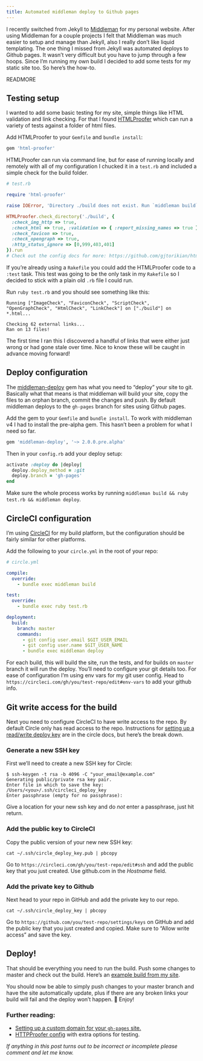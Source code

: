 ```yaml
---
title: Automated middleman deploy to Github pages
---
```


I recently switched from Jekyll to [Middleman](https://middlemanapp.com/) for my personal website. After using Middleman for a couple projects I felt that Middleman was much easier to setup and manage than Jekyll, also I really don’t like liquid templating. The one thing I missed from Jekyll was automated deploys to Github pages. It wasn’t very difficult but you have to jump through a few hoops. Since I’m running my own build I decided to add some tests for my static site too. So here’s the how-to.

READMORE

## Testing setup

I wanted to add some basic testing for my site, simple things like HTML validation and link checking. For that I found [HTMLProofer](https://github.com/gjtorikian/html-proofer) which can run a variety of tests against a folder of html files.

Add HTMLProofer to your `Gemfile` and `bundle install`:

```ruby
gem 'html-proofer'
```

HTMLProofer can run via command line, but for ease of running locally and remotely with all of my configuration I chucked it in a `test.rb` and included a simple check for the build folder.

```ruby
# test.rb

require 'html-proofer'

raise IOError, 'Directory ./build does not exist. Run `middleman build` before running tests' unless Dir.exists?('./build')

HTMLProofer.check_directory('./build', {
  :check_img_http => true,
  :check_html => true, :validation => { :report_missing_names => true },
  :check_favicon => true,
  :check_opengraph => true,
  :http_status_ignore => [0,999,403,401]
}).run
# Check out the config docs for more: https://github.com/gjtorikian/html-proofer#configuration
```

If you’re already using a `Rakefile` you could add the HTMLProofer code to a `:test` task. This test was going to be the only task in my `Rakefile` so I decided to stick with a plain old `.rb` file I could run.

Run `ruby test.rb` and you should see something like this:

```shell
Running ["ImageCheck", "FaviconCheck", "ScriptCheck", "OpenGraphCheck", "HtmlCheck", "LinkCheck"] on ["./build"] on *.html...

Checking 62 external links...
Ran on 13 files!
```

The first time I ran this I discovered a handful of links that were either just wrong or had gone stale over time. Nice to know these will be caught in advance moving forward!

## Deploy configuration

The [middleman-deploy](https://github.com/middleman-contrib/middleman-deploy) gem has what you need to “deploy” your site to git. Basically what that means is that middleman will build your site, copy the files to an orphan branch, commit the changes and push. By default middleman deploys to the `gh-pages` branch for sites using Github pages.

Add the gem to your `Gemfile` and `bundle install`. To work with middleman v4 I had to install the pre-alpha gem. This hasn’t been a problem for what I need so far.

```ruby
gem 'middleman-deploy', '~> 2.0.0.pre.alpha'
```

Then in your `config.rb` add your deploy setup:

```ruby
activate :deploy do |deploy|
  deploy.deploy_method = :git
  deploy.branch = 'gh-pages'
end
```

Make sure the whole process works by running `middleman build && ruby test.rb && middleman deploy`.

## CircleCI configuration

I’m using [CircleCI](https://circleci.com/) for my build platform, but the configuration should be fairly similar for other platforms.

Add the following to your `circle.yml` in the root of your repo:

```yaml
# circle.yml

compile:
  override:
    - bundle exec middleman build

test:
  override:
    - bundle exec ruby test.rb

deployment:
  build:
    branch: master
    commands:
      - git config user.email $GIT_USER_EMAIL
      - git config user.name $GIT_USER_NAME
      - bundle exec middleman deploy
```

For each build, this will build the site, run the tests, and for builds on `master` branch it will run the deploy. You’ll need to configure your git details too. For ease of configuration I’m using env vars for my git user config. Head to `https://circleci.com/gh/you/test-repo/edit#env-vars` to add your github info.

## Git write access for the build

Next you need to configure CircleCI to have write access to the repo. By default Circle only has read access to the repo. Instructions for [setting up a read/write deploy key](https://circleci.com/docs/1.0/adding-read-write-deployment-key/) are in the circle docs, but here’s the break down.

### Generate a new SSH key

First we’ll need to create a new SSH key for Circle:

```shell
$ ssh-keygen -t rsa -b 4096 -C "your_email@example.com"
Generating public/private rsa key pair.
Enter file in which to save the key: /Users/<you>/.ssh/circleci_deploy_key
Enter passphrase (empty for no passphrase):
```

Give a location for your new ssh key and do *not* enter a passphrase, just hit return.

### Add the public key to CircleCI

Copy the public version of your new new SSH key:

```shell
cat ~/.ssh/circle_deploy_key.pub | pbcopy
```

Go to `https://circleci.com/gh/you/test-repo/edit#ssh` and add the public key that you just created. Use github.com  in the *Hostname* field.

### Add the private key to Github

Next head to your repo in GitHub and add the private key to our repo.

```shell
cat ~/.ssh/circle_deploy_key | pbcopy
```

Go to `https://github.com/you/test-repo/settings/keys` on GitHub and add the public key that you just created and copied. Make sure to “Allow write access” and save the key.

## Deploy!

That should be everything you need to run the build. Push some changes to master and check out the build. Here’s an [example build from my site](https://circleci.com/gh/pietvanzoen/pietvanzoen.com/29).

You should now be able to simply push changes to your master branch and have the site automatically update, plus if there are any broken links your build will fail and the deploy won’t happen. 🎉 Enjoy!

### Further reading:
* [Setting up a custom domain for your `gh-pages` site.](http://stackoverflow.com/a/22374542)
* [HTTPProofer config](https://github.com/gjtorikian/html-proofer#configuration) with extra options for testing.

_If anything in this post turns out to be incorrect or incomplete please comment and let me know._
